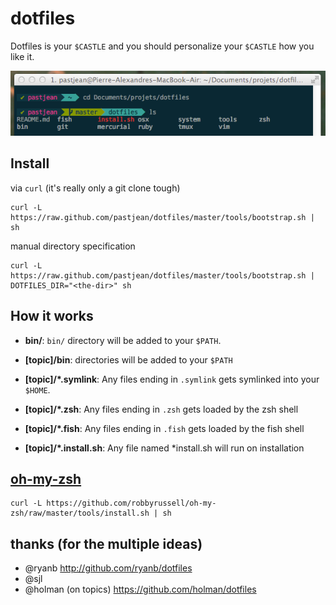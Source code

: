 dotfiles
========

Dotfiles is your `$CASTLE` and you should personalize your `$CASTLE` how you like it.

![Nice prompt](tools/ohmyzsh-capture.png)

Install
-------
    
via `curl` (it's really only a git clone tough)

    curl -L https://raw.github.com/pastjean/dotfiles/master/tools/bootstrap.sh | sh

manual directory specification

    curl -L https://raw.github.com/pastjean/dotfiles/master/tools/bootstrap.sh | DOTFILES_DIR="<the-dir>" sh


How it works
------------

- **bin/**: `bin/` directory will be added to your `$PATH`.
- **[topic]/bin**: directories will be added to your `$PATH`
- **[topic]/\*.symlink**: Any files ending in `.symlink` gets symlinked into
  your `$HOME`. 

- **[topic]/\*.zsh**: Any files ending in `.zsh` gets loaded by the zsh shell 
- **[topic]/\*.fish**: Any files ending in `.fish` gets loaded by the fish shell

- **[topic]/\*.install.sh**: Any file named \*install.sh will run on installation

[oh-my-zsh](https://github.com/robbyrussell/oh-my-zsh)
------------------------------------------------------

    curl -L https://github.com/robbyrussell/oh-my-zsh/raw/master/tools/install.sh | sh

thanks (for the multiple ideas)
--------------------------------

- @ryanb http://github.com/ryanb/dotfiles 
- @sjl
- @holman (on topics) https://github.com/holman/dotfiles
